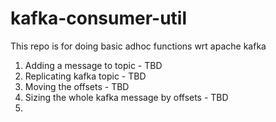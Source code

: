 # kafka-consumer-util

This repo is for doing basic adhoc functions wrt apache kafka 

1. Adding a message to topic - TBD
2. Replicating kafka topic - TBD
3. Moving the offsets - TBD
4. Sizing the whole kafka message by offsets - TBD
5. 
